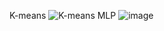 K-means
![K-means](https://user-images.githubusercontent.com/99130656/193556304-e589638d-eb3e-4af5-ae66-bc3b1b8bf7dd.png)
MLP
![image](https://user-images.githubusercontent.com/99130656/193611012-a537ee15-1f80-46ff-accf-d5f7377da8b7.png)
